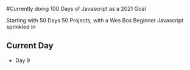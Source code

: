 #Currently doing 100 Days of Javascript as a 2021 Goal


Starting with 50 Days 50 Projects, with a Wes Bos Beginner Javascript sprinkled in


## Current Day
- Day 9
